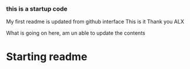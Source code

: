 ### this is a startup code

My first readme is updated from github interface
This is it 
Thank you ALX

What is going on here, am un able to update the contents
# Starting readme
